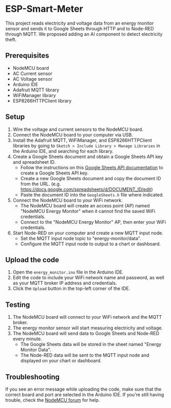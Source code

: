 # ESP-Smart-Meter

This project reads electricity and voltage data from an energy monitor sensor and sends it to Google Sheets through HTTP and to Node-RED through MQTT. We proposed adding an AI component to detect electricity theft.

## Prerequisites

- NodeMCU board
- AC Current sensor
- AC Voltage sensor
- Arduino IDE
- Adafruit MQTT library
- WiFiManager library
- ESP8266HTTPClient library

## Setup

1. Wire the voltage and current sensors to the NodeMCU board.
2. Connect the NodeMCU board to your computer via USB.
3. Install the Adafruit MQTT, WiFiManager, and ESP8266HTTPClient libraries by going to `Sketch > Include Library > Manage Libraries` in the Arduino IDE, and searching for each library.
4. Create a Google Sheets document and obtain a Google Sheets API key and spreadsheet ID. 
   - Follow the instructions on this [Google Sheets API documentation](https://developers.google.com/sheets/api/quickstart/python) to create a Google Sheets API key.
   - Create a new Google Sheets document and copy the document ID from the URL. (e.g. https://docs.google.com/spreadsheets/d/DOCUMENT_ID/edit)
   - Paste the document ID into the `GoogleSheets.h` file where indicated.
5. Connect the NodeMCU board to your WiFi network.
   - The NodeMCU board will create an access point (AP) named "NodeMCU Energy Monitor" when it cannot find the saved WiFi credentials.
   - Connect to the "NodeMCU Energy Monitor" AP, then enter your WiFi credentials.
6. Start Node-RED on your computer and create a new MQTT input node. 
   - Set the MQTT input node topic to "energy-monitor/data".
   - Configure the MQTT input node to output to a chart or dashboard.

## Upload the code

1. Open the `energy_monitor.ino` file in the Arduino IDE.
2. Edit the code to include your WiFi network name and password, as well as your MQTT broker IP address and credentials.
3. Click the `Upload` button in the top-left corner of the IDE.

## Testing

1. The NodeMCU board will connect to your WiFi network and the MQTT broker.
2. The energy monitor sensor will start measuring electricity and voltage.
3. The NodeMCU board will send data to Google Sheets and Node-RED every minute.
   - The Google Sheets data will be stored in the sheet named "Energy Monitor Data".
   - The Node-RED data will be sent to the MQTT input node and displayed on your chart or dashboard.

## Troubleshooting

If you see an error message while uploading the code, make sure that the correct board and port are selected in the Arduino IDE. If you're still having trouble, check the [NodeMCU forum](https://www.esp8266.com/viewforum.php?f=13) for help.
